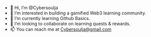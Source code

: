 - 👋 Hi, I’m @Cybersoulja
- 👀 I’m interested in building a gamified Web3 learning community.
- 🌱 I’m currently learning Github Basics.
- 💞️ I’m looking to collaborate on learning quests & rewards.
- 📫 You can reach me at Cybersoulja@gmail.com

<!---
Cybersoulja/Cybersoulja is a ✨ special ✨ repository because its `README.md` (this file) appears on your GitHub profile.
You can click the Preview link to take a look at your changes.
--->
